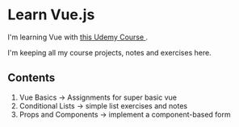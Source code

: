 # Learn Vue.js

I'm learning Vue with [this Udemy Course ](https://www.udemy.com/course/vuejs-2-the-complete-guide/). 

I'm keeping all my course projects, notes and exercises here. 

## Contents
1. Vue Basics -> Assignments for super basic vue
2. Conditional Lists -> simple list exercises and notes
3. Props and Components -> implement a component-based form
